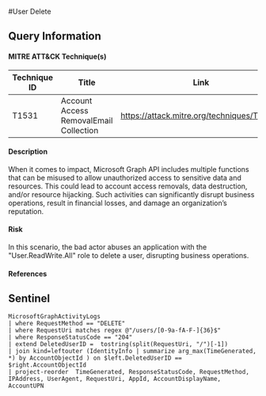#User Delete

## Query Information

#### MITRE ATT&CK Technique(s)

| Technique ID | Title    | Link    |
| ---  | --- | --- |
| T1531 | Account Access RemovalEmail Collection | https://attack.mitre.org/techniques/T1531/ |


#### Description
When it comes to impact, Microsoft Graph API includes multiple functions that can be misused to allow unauthorized access to sensitive data and resources. This could lead to account access removals, data destruction, and/or resource hijacking. Such activities can significantly disrupt business operations, result in financial losses, and damage an organization’s reputation.


#### Risk
In this scenario, the bad actor abuses an application with the "User.ReadWrite.All" role to delete a user, disrupting business operations.


#### References

## Sentinel
```KQL
MicrosoftGraphActivityLogs
| where RequestMethod == "DELETE"
| where RequestUri matches regex @"/users/[0-9a-fA-F-]{36}$"
| where ResponseStatusCode == "204"
| extend DeletedUserID =  tostring(split(RequestUri, "/")[-1])
| join kind=leftouter (IdentityInfo | summarize arg_max(TimeGenerated, *) by AccountObjectId ) on $left.DeletedUserID == $right.AccountObjectId 
| project-reorder  TimeGenerated, ResponseStatusCode, RequestMethod, IPAddress, UserAgent, RequestUri, AppId, AccountDisplayName, AccountUPN 
```
